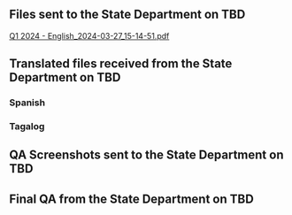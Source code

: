 ## Files sent to the State Department on TBD
[Q1 2024 - English_2024-03-27_15-14-51.pdf](https://github.com/department-of-veterans-affairs/va.gov-team/files/14775926/Q1.2024.-.English_2024-03-27_15-14-51.pdf)

## Translated files received from the State Department on TBD

### Spanish

### Tagalog

## QA Screenshots sent to the State Department on TBD


## Final QA from the State Department on TBD

